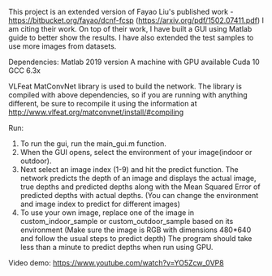 This project is an extended version of Fayao Liu's published work - https://bitbucket.org/fayao/dcnf-fcsp (https://arxiv.org/pdf/1502.07411.pdf)
I am citing their work. On top of their work, I have  built a GUI using Matlab guide to better show the results. I have also extended the test samples to use more images from datasets.


Dependencies:
Matlab 2019 version
A machine with GPU available
Cuda 10
GCC 6.3x

VLFeat MatConvNet library is used to build the network. The library is compiled with above dependencies, so if you are running with anything different, be sure to recompile it using the information at http://www.vlfeat.org/matconvnet/install/#compiling

Run:
1. To run the gui, run the main\_gui.m function. 
2. When the GUI opens, select the environment of your image(indoor or outdoor). 
3. Next select an image index (1-9) and hit the predict function. The network predicts the depth of an image and displays the actual image, true depths and predicted depths along with the Mean Squared Error of predicted depths with actual depths. (You can change the environment and image index to predict for different images)
4. To use your own image, replace one of the image in custom\_indoor\_sample or custom\_outdoor\_sample based on its environment (Make sure the image is RGB with dimensions 480\*640 and follow the usual steps to predict depth)
The program should take less than a minute to predict depths when run using GPU.

Video demo:
https://www.youtube.com/watch?v=YO5Zcw_0VP8




